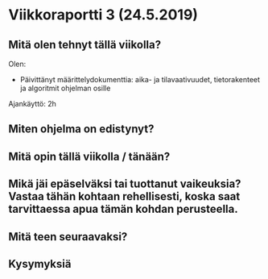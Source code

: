 
# Viikkoraportti 3 (24.5.2019)

## Mitä olen tehnyt tällä viikolla?

Olen:
* Päivittänyt määrittelydokumenttia: aika- ja tilavaativuudet, tietorakenteet ja algoritmit ohjelman osille

Ajankäyttö: 2h

## Miten ohjelma on edistynyt?

## Mitä opin tällä viikolla / tänään?

## Mikä jäi epäselväksi tai tuottanut vaikeuksia? Vastaa tähän kohtaan rehellisesti, koska saat tarvittaessa apua tämän kohdan perusteella.

## Mitä teen seuraavaksi?

## Kysymyksiä



